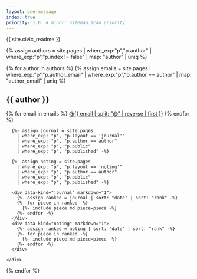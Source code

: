 ```yaml
---
layout: one-message
index: true
priority: 1.0  # minor: sitemap scan priority
---
```


<section id="readme" class="content" markdown="1">
{{ site.civic_readme }}
</section>

{% assign authors = site.pages
  | where_exp:"p","p.author"
  | where_exp:"p","p.index != false"
  | map: "author"
  | uniq %}
<section id="authors">
{% for author in authors %}
  {% assign emails = site.pages
    | where_exp:"p","p.author_email"
    | where_exp:"p","p.author == author"
    | map: "author_email"
    | uniq %}

  <section id="{{ author | slugify }}">
    <h2>{{ author }}</h2>
    <div class="contacts">
      {% for email in emails %}
        <a href="mailto:{{ email }}">@{{ email | split: "@" | reverse | first }}</a>
      {% endfor %}
    </div>
    <div class="piece-list">

      {%- assign journal = site.pages
        | where_exp: "p", "p.layout == 'journal'"
        | where_exp: "p", "p.author == author"
        | where_exp: "p", "p.public"
        | where_exp: "p", "p.published" -%}

      {%- assign noting = site.pages
        | where_exp: "p", "p.layout == 'noting'"
        | where_exp: "p", "p.author == author"
        | where_exp: "p", "p.public"
        | where_exp: "p", "p.published" -%}

      <div data-kind="journal" markdown="1">
        {%- assign ranked = journal | sort: "date" | sort: "rank" -%}
        {%- for piece in ranked -%}
          {%- include piece.md piece=piece -%}
        {%- endfor -%}
      </div>
      <div data-kind="noting" markdown="1">
        {%- assign ranked = noting | sort: "date" | sort: "rank" -%}
        {%- for piece in ranked -%}
          {%- include piece.md piece=piece -%}
        {%- endfor -%}
      </div>

    </div>
  </section>

{% endfor %}
</section>
